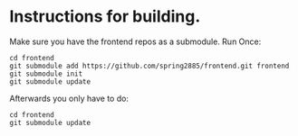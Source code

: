# Instructions for building.

Make sure you have the frontend repos as a submodule.
Run Once:
```
cd frontend
git submodule add https://github.com/spring2885/frontend.git frontend
git submodule init
git submodule update
```

Afterwards you only have to do:
```
cd frontend
git submodule update
```

